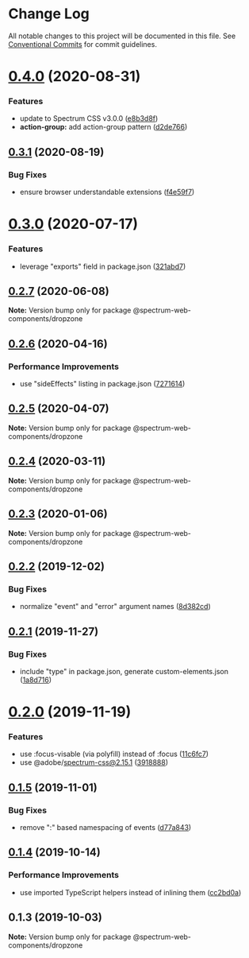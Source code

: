 # Change Log

All notable changes to this project will be documented in this file.
See [Conventional Commits](https://conventionalcommits.org) for commit guidelines.

# [0.4.0](https://github.com/adobe/spectrum-web-components/compare/@spectrum-web-components/dropzone@0.3.1...@spectrum-web-components/dropzone@0.4.0) (2020-08-31)

### Features

-   update to Spectrum CSS v3.0.0 ([e8b3d8f](https://github.com/adobe/spectrum-web-components/commit/e8b3d8f75c77c04b4d7af126b91b0f6ad2a40742))
-   **action-group:** add action-group pattern ([d2de766](https://github.com/adobe/spectrum-web-components/commit/d2de766efde6dfbaa1cd604f99ae3128b4fc81b5))

## [0.3.1](https://github.com/adobe/spectrum-web-components/compare/@spectrum-web-components/dropzone@0.3.0...@spectrum-web-components/dropzone@0.3.1) (2020-08-19)

### Bug Fixes

-   ensure browser understandable extensions ([f4e59f7](https://github.com/adobe/spectrum-web-components/commit/f4e59f76f86369593810463c6406565e28ad97e9))

# [0.3.0](https://github.com/adobe/spectrum-web-components/compare/@spectrum-web-components/dropzone@0.2.7...@spectrum-web-components/dropzone@0.3.0) (2020-07-17)

### Features

-   leverage "exports" field in package.json ([321abd7](https://github.com/adobe/spectrum-web-components/commit/321abd7b7e78ccd9157cff75a1fa3dbd06e81f79))

## [0.2.7](https://github.com/adobe/spectrum-web-components/compare/@spectrum-web-components/dropzone@0.2.6...@spectrum-web-components/dropzone@0.2.7) (2020-06-08)

**Note:** Version bump only for package @spectrum-web-components/dropzone

## [0.2.6](https://github.com/adobe/spectrum-web-components/compare/@spectrum-web-components/dropzone@0.2.5...@spectrum-web-components/dropzone@0.2.6) (2020-04-16)

### Performance Improvements

-   use "sideEffects" listing in package.json ([7271614](https://github.com/adobe/spectrum-web-components/commit/7271614c0ca3ccf3566583bb59467eb15a6199cd))

## [0.2.5](https://github.com/adobe/spectrum-web-components/compare/@spectrum-web-components/dropzone@0.2.4...@spectrum-web-components/dropzone@0.2.5) (2020-04-07)

**Note:** Version bump only for package @spectrum-web-components/dropzone

## [0.2.4](https://github.com/adobe/spectrum-web-components/compare/@spectrum-web-components/dropzone@0.2.3...@spectrum-web-components/dropzone@0.2.4) (2020-03-11)

**Note:** Version bump only for package @spectrum-web-components/dropzone

## [0.2.3](https://github.com/adobe/spectrum-web-components/compare/@spectrum-web-components/dropzone@0.2.2...@spectrum-web-components/dropzone@0.2.3) (2020-01-06)

**Note:** Version bump only for package @spectrum-web-components/dropzone

## [0.2.2](https://github.com/adobe/spectrum-web-components/compare/@spectrum-web-components/dropzone@0.2.1...@spectrum-web-components/dropzone@0.2.2) (2019-12-02)

### Bug Fixes

-   normalize "event" and "error" argument names ([8d382cd](https://github.com/adobe/spectrum-web-components/commit/8d382cd))

## [0.2.1](https://github.com/adobe/spectrum-web-components/compare/@spectrum-web-components/dropzone@0.2.0...@spectrum-web-components/dropzone@0.2.1) (2019-11-27)

### Bug Fixes

-   include "type" in package.json, generate custom-elements.json ([1a8d716](https://github.com/adobe/spectrum-web-components/commit/1a8d716))

# [0.2.0](https://github.com/adobe/spectrum-web-components/compare/@spectrum-web-components/dropzone@0.1.5...@spectrum-web-components/dropzone@0.2.0) (2019-11-19)

### Features

-   use :focus-visable (via polyfill) instead of :focus ([11c6fc7](https://github.com/adobe/spectrum-web-components/commit/11c6fc7))
-   use @adobe/spectrum-css@2.15.1 ([3918888](https://github.com/adobe/spectrum-web-components/commit/3918888))

## [0.1.5](https://github.com/adobe/spectrum-web-components/compare/@spectrum-web-components/dropzone@0.1.4...@spectrum-web-components/dropzone@0.1.5) (2019-11-01)

### Bug Fixes

-   remove ":" based namespacing of events ([d77a843](https://github.com/adobe/spectrum-web-components/commit/d77a843))

## [0.1.4](https://github.com/adobe/spectrum-web-components/compare/@spectrum-web-components/dropzone@0.1.3...@spectrum-web-components/dropzone@0.1.4) (2019-10-14)

### Performance Improvements

-   use imported TypeScript helpers instead of inlining them ([cc2bd0a](https://github.com/adobe/spectrum-web-components/commit/cc2bd0a))

## 0.1.3 (2019-10-03)

**Note:** Version bump only for package @spectrum-web-components/dropzone
